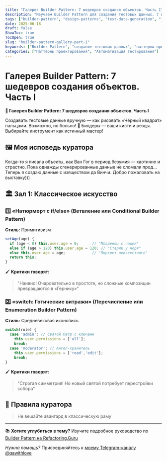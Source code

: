 ```yaml
---
title: "Галерея Builder Pattern: 7 шедевров создания объектов. Часть I"
description: "Изучаем Builder Pattern для создания тестовых данных. 7 паттернов создания объектов с примерами кода. Conditional Builder, Enumeration Builder и другие техники."
tags: ["builder-pattern", "design-patterns", "test-data-generation", "javascript", "automation", "qa-automation", "object-creation", "testing-patterns", "software-design", "test-automation", "qa-coding", "ТестируемСЛюбовью"]
date: 2025-06-18
draft: false
ShowToc: true
TocOpen: true
slug: "builder-pattern-gallery-part-1"
keywords: ["Builder Pattern", "создание тестовых данных", "паттерны проектирования", "JavaScript Builder", "автоматизация тестирования", "объекты в тестах"]
categories: ["Паттерны проектирования", "Автоматизация тестирования"]
---
```


# Галерея Builder Pattern: 7 шедевров создания объектов. Часть I

**🎨 Галерея Builder Pattern: 7 шедевров создания объектов. Часть I**

Создавать тестовые данные вручную — как рисовать «Чёрный квадрат» пальцами. Возможно, но больно! 💢
Билдеры — ваши кисти и резцы. Выбирайте инструмент как истинный мастер!

## 🖼️ Моя исповедь куратора

Когда-то я писала объекты, как Ван Гог в период безумия — хаотично и страстно. Пока однажды сгенерированные данные не сломали прод…
Теперь я создаю данные с изяществом да Винчи. Добро пожаловать на выставку)))

## 🏛️ Зал 1: Классическое искусство

### 1️⃣ «Натюрморт с if/else» (Ветвление или Conditional Builder Pattern)

**Стиль:** Примитивизм

```javascript
setAge(age) {
  if (age < 0) this.user.age = 0;      // "Младенец с чашей"
  else if (age > 120) this.user.age = 120; // "Старик у моря"
  else this.user.age = age;            // "Портрет неизвестного"
  return this;
}
```

🖌️ **Критики говорят:**
> "Наивно! Очаровательно в простоте, но сложные композиции превращаются в «Гернику»"

### 2️⃣ «switch: Готические витражи» (Перечисление или Enumeration Builder Pattern)

**Стиль:** Средневековая иконопись

```javascript
switch(role) {
  case 'admin': // Святой Пётр с ключами
    this.user.permissions = ['all'];
    break;
  case 'moderator': // Ангел-хранитель
    this.user.permissions = ['read','edit'];
    break;
}
```

🖌️ **Критики говорят:**
> "Строгая симметрия! Но новый святой потребует перестройки собора"

## 🧭 Правила куратора

> Не вешайте авангард в классическую раму

---

📚 **Хотите углубиться в тему?** 
Изучите подробное руководство по [Builder Pattern на Refactoring.Guru](https://refactoring.guru/ru/design-patterns/builder)

*Нужна помощь?*
Присоединяйтесь к [моему Telegram-каналу @qawithlove](https://t.me/qawithlove) 